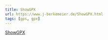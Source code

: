 ```yaml
---
title: ShowGPX
url: https://www.j-berkemeier.de/ShowGPX.html
tags: [gps, gpx]
---
```


[ShowGPX](https://www.j-berkemeier.de/ShowGPX.html)
